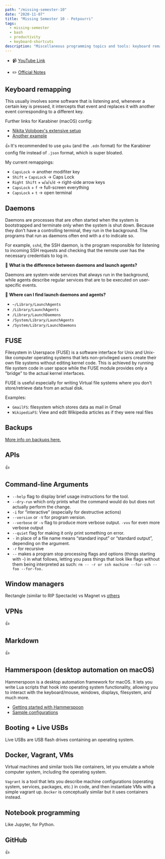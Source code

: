 ```yaml
---
path: "/missing-semester-10"
date: "2020-11-07"
title: "Missing Semester 10 - Potpourri"
tags:
  - missing-semester
  - bash
  - productivity
  - keyboard-shortcuts
description: "Miscellaneous programming topics and tools: keyboard remapping, daemons, virtual machines and more 💪"
---
```


- 📹 [YouTube Link](https://www.youtube.com/watch?v=JZDt-PRq0uo&feature=emb_logo)

- ✏️ [Official Notes](https://missing.csail.mit.edu/2020/potpourri/)

## Keyboard remapping

This usually involves some software that is listening and, whenever a certain key is pressed, it intercepts that event and replaces it with another event corresponding to a different key.

Further links for Karabiner (macOS) config:

- [Nikita Voloboev's extensive setup](//wiki.nikitavoloboev.xyz/macos/macos-apps/karabiner)
- [Another example](https://blog.jkl.gg/hacking-your-keyboard/)

👍 It's recommended to use `goku` (and the `.edn` format) for the Karabiner config file instead of `.json` format, which is super bloated.

My current remappings:

- `CapsLock` -> another modifiter key
- `Shift` + `CapsLock` -> Caps Lock
- `Right Shift` + `w`/`a`/`s`/`d` -> right-side arrow keys
- `CapsLock` + `f` -> full-screen everything
- `CapsLock` + `t` -> open terminal

## Daemons

Daemons are processes that are often started when the system is bootstrapped and terminate only when the system is shut down. Because they don’t have a controlling terminal, they run in the background. The programs that run as daemons often end with a `d` to indicate so.

For example, `sshd`, the SSH daemon, is the program responsible for listening to incoming SSH requests and checking that the remote user has the necessary credentials to log in.

🤔 **What is the difference between daemons and launch agents?**

Daemons are system-wide services that always run in the background, while agents describe regular services that are to be executed on user-specific events.

🤔 **Where can I find launch daemons and agents?**

- `~/Library/LaunchAgents`
- `/Library/LaunchAgents`
- `/Library/LaunchDaemons`
- `/System/Library/LaunchAgents`
- `/System/Library/LaunchDaemons`

## FUSE

Filesystem in Userspace (FUSE) is a software interface for Unix and Unix-like computer operating systems that lets non-privileged users create their own file systems without editing kernel code. This is achieved by running file system code in user space while the FUSE module provides only a "bridge" to the actual kernel interfaces.

FUSE is useful especially for writing Virtual file systems where you don't store/retrieve data from an actual disk.

Examples:

- `GmailFS`: filesystem which stores data as mail in Gmail
- `WikipediaFS`: View and edit Wikipedia articles as if they were real files

## Backups

[More info on backups here.](https://missing.csail.mit.edu/2019/backups/)

## APIs

👍

## Command-line Arguments

- `--help` flag to display brief usage instructions for the tool.
- `--dry-run` which only prints what the command would do but does not actually perform the change.
- `-i` for “interactive” (especially for destructive actions)
- `--version` or `-V` for program version.
- `--verbose` or `-v` flag to produce more verbose output. `-vvv` for even more verbose output
- `--quiet` flag for making it only print something on error.
- `-` in place of a file name means “standard input” or “standard output”, depending on the argument.
- `-r` for recursive
- `--` makes a program stop processing flags and options (things starting with -) in what follows, letting you pass things that look like flags without them being interpreted as such: `rm -- -r or ssh machine --for-ssh -- foo --for-foo.`

## Window managers

Rectangle (similar to RIP Spectacle) vs Magnet vs [others](https://www.producthunt.com/ask/2355-what-s-the-best-window-manager-for-mac)

## VPNs

👍

## Markdown

👍

## Hammerspoon (desktop automation on macOS)

Hammerspoon is a desktop automation framework for macOS. It lets you write Lua scripts that hook into operating system functionality, allowing you to interact with the keyboard/mouse, windows, displays, filesystem, and much more.

- [Getting started with Hammerspoon](https://www.hammerspoon.org/go/)
- [Sample configurations](https://github.com/Hammerspoon/hammerspoon/wiki/Sample-Configurations)

## Booting + Live USBs

Live USBs are USB flash drives containing an operating system.

## Docker, Vagrant, VMs

Virtual machines and similar tools like containers, let you emulate a whole computer system, including the operating system.

`Vagrant` is a tool that lets you describe machine configurations (operating system, services, packages, etc.) in code, and then instantiate VMs with a simple vagrant up. `Docker` is conceptually similar but it uses containers instead.

## Notebook programming

Like Jupyter, for Python.

## GitHub

👍
